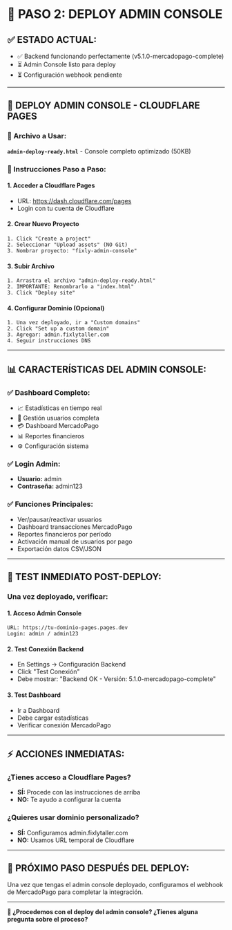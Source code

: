# 🎯 PASO 2: DEPLOY ADMIN CONSOLE

## ✅ **ESTADO ACTUAL:**
- ✅ Backend funcionando perfectamente (v5.1.0-mercadopago-complete)
- ⏳ Admin Console listo para deploy
- ⏳ Configuración webhook pendiente

---

## 🚀 **DEPLOY ADMIN CONSOLE - CLOUDFLARE PAGES**

### **📁 Archivo a Usar:**
**`admin-deploy-ready.html`** - Console completo optimizado (50KB)

### **🎯 Instrucciones Paso a Paso:**

#### **1. Acceder a Cloudflare Pages**
- URL: https://dash.cloudflare.com/pages
- Login con tu cuenta de Cloudflare

#### **2. Crear Nuevo Proyecto**
```
1. Click "Create a project"
2. Seleccionar "Upload assets" (NO Git)
3. Nombrar proyecto: "fixly-admin-console"
```

#### **3. Subir Archivo**
```
1. Arrastra el archivo "admin-deploy-ready.html"
2. IMPORTANTE: Renombrarlo a "index.html"
3. Click "Deploy site"
```

#### **4. Configurar Dominio (Opcional)**
```
1. Una vez deployado, ir a "Custom domains"
2. Click "Set up a custom domain"
3. Agregar: admin.fixlytaller.com
4. Seguir instrucciones DNS
```

---

## 📊 **CARACTERÍSTICAS DEL ADMIN CONSOLE:**

### **✅ Dashboard Completo:**
- 📈 Estadísticas en tiempo real
- 👥 Gestión usuarios completa
- 💳 Dashboard MercadoPago
- 📊 Reportes financieros
- ⚙️ Configuración sistema

### **✅ Login Admin:**
- **Usuario:** admin
- **Contraseña:** admin123

### **✅ Funciones Principales:**
- Ver/pausar/reactivar usuarios
- Dashboard transacciones MercadoPago
- Reportes financieros por período
- Activación manual de usuarios por pago
- Exportación datos CSV/JSON

---

## 🧪 **TEST INMEDIATO POST-DEPLOY:**

### **Una vez deployado, verificar:**

#### **1. Acceso Admin Console**
```
URL: https://tu-dominio-pages.pages.dev
Login: admin / admin123
```

#### **2. Test Conexión Backend**
- En Settings → Configuración Backend
- Click "Test Conexión"
- Debe mostrar: "Backend OK - Versión: 5.1.0-mercadopago-complete"

#### **3. Test Dashboard**
- Ir a Dashboard
- Debe cargar estadísticas
- Verificar conexión MercadoPago

---

## ⚡ **ACCIONES INMEDIATAS:**

### **¿Tienes acceso a Cloudflare Pages?**
- **SÍ:** Procede con las instrucciones de arriba
- **NO:** Te ayudo a configurar la cuenta

### **¿Quieres usar dominio personalizado?**
- **SÍ:** Configuramos admin.fixlytaller.com
- **NO:** Usamos URL temporal de Cloudflare

---

## 🎯 **PRÓXIMO PASO DESPUÉS DEL DEPLOY:**
Una vez que tengas el admin console deployado, configuramos el webhook de MercadoPago para completar la integración.

---

**🚀 ¿Procedemos con el deploy del admin console? ¿Tienes alguna pregunta sobre el proceso?**